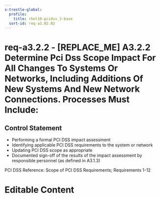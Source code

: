 ```yaml
---
x-trestle-global:
  profile:
    title: rhel10-pcidss_3-base
  sort-id: req-a3.02.02
---
```


# req-a3.2.2 - \[REPLACE_ME\] A3.2.2 Determine Pci Dss Scope Impact For All Changes To Systems Or Networks, Including Additions Of New Systems And New Network Connections. Processes Must Include:

## Control Statement

* Performing a formal PCI DSS impact assessment
* Identifying applicable PCI DSS requirements to the system or network
* Updating PCI DSS scope as appropriate
* Documented sign-off of the results of the impact assessment by
responsible personnel (as defined in A3.1.3)

PCI DSS Reference: Scope of PCI DSS Requirements; Requirements 1-12

# Editable Content

<!-- Make additions and edits below -->
<!-- The above represents the contents of the control as received by the profile, prior to additions. -->
<!-- If the profile makes additions to the control, they will appear below. -->
<!-- The above markdown may not be edited but you may edit the content below, and/or introduce new additions to be made by the profile. -->
<!-- If there is a yaml header at the top, parameter values may be edited. Use --set-parameters to incorporate the changes during assembly. -->
<!-- The content here will then replace what is in the profile for this control, after running profile-assemble. -->
<!-- The current profile has no added parts for this control, but you may add new ones here. -->
<!-- Each addition must have a heading either of the form ## Control my_addition_name -->
<!-- or ## Part a. (where the a. refers to one of the control statement labels.) -->
<!-- "## Control" parts are new parts added after the statement part. -->
<!-- "## Part" parts are new parts added into the top-level statement part with that label. -->
<!-- Subparts may be added with nested hash levels of the form ### My Subpart Name -->
<!-- underneath the parent ## Control or ## Part being added -->
<!-- See https://oscal-compass.github.io/compliance-trestle/tutorials/ssp_profile_catalog_authoring/ssp_profile_catalog_authoring for guidance. -->
